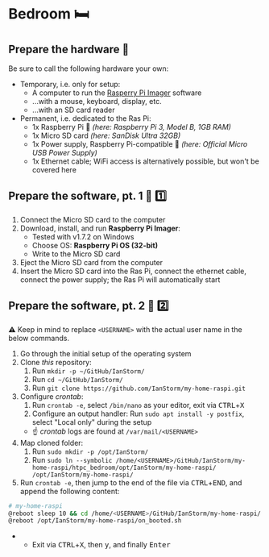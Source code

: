 # Bedroom 🛏️


## Prepare the hardware 🧰

Be sure to call the following hardware your own:

* Temporary, i.e. only for setup:
	* A computer to run the [Rasperry Pi Imager](https://www.raspberrypi.org/downloads/) software
	* ...with a mouse, keyboard, display, etc.
	* ...with an SD card reader
* Permanent, i.e. dedicated to the Ras Pi:
	* 1x Raspberry Pi 🥧 *(here: Raspberry Pi 3, Model B, 1GB RAM)*
	* 1x Micro SD card *(here: SanDisk Ultra 32GB)*
	* 1x Power supply, Raspberry Pi-compatible 🔌 *(here: Official Micro USB Power Supply)*
	* 1x Ethernet cable; WiFi access is alternatively possible, but won't be covered here


## Prepare the software, pt. 1 🦙 1️⃣

1. Connect the Micro SD card to the computer
2. Download, install, and run **Raspberry Pi Imager**:
	* Tested with v1.7.2 on Windows
	* Choose OS: **Raspberry Pi OS (32-bit)**
	* Write to the Micro SD card
2. Eject the Micro SD card from the computer
2. Insert the Micro SD card into the Ras Pi, connect the ethernet cable, connect the power supply; the Ras Pi will automatically start


## Prepare the software, pt. 2 🦙 2️⃣

⚠️ Keep in mind to replace `<USERNAME>` with the actual user name in the below commands.

1. Go through the initial setup of the operating system
2. Clone _this_ repository:
	1. Run `mkdir -p ~/GitHub/IanStorm/`
	2. Run `cd ~/GitHub/IanStorm/`
	2. Run `git clone https://github.com/IanStorm/my-home-raspi.git`
2. Configure _crontab_:
	1. Run `crontab -e`, select `/bin/nano` as your editor, exit via <kbd>CTRL</kbd>+<kbd>X</kbd>
	2. Configure an output handler: Run `sudo apt install -y postfix`, select "Local only" during the setup
	* ☝ _crontab_ logs are found at `/var/mail/<USERNAME>`
2. Map cloned folder:
	1. Run `sudo mkdir -p /opt/IanStorm/`
	2. Run `sudo ln --symbolic /home/<USERNAME>/GitHub/IanStorm/my-home-raspi/htpc_bedroom/opt/IanStorm/my-home-raspi/ /opt/IanStorm/my-home-raspi/`
2. Run `crontab -e`, then jump to the end of the file via <kbd>CTRL</kbd>+<kbd>END</kbd>, and append the following content:
```sh
# my-home-raspi
@reboot sleep 10 && cd /home/<USERNAME>/GitHub/IanStorm/my-home-raspi/ && git pull
@reboot /opt/IanStorm/my-home-raspi/on_booted.sh
```
*
	* Exit via <kbd>CTRL</kbd>+<kbd>X</kbd>, then <kbd>y</kbd>, and finally <kbd>Enter</kbd>
